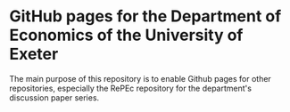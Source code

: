 # GitHub pages for the Department of Economics of the University of Exeter
The main purpose of this repository is to enable Github pages for other repositories, especially the RePEc repository for the department's discussion paper series.
